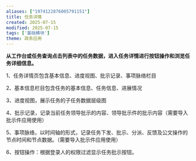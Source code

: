 ```yaml
---
aliases: ["1974122876005791151"]
title: 任务详情
created: 2025-07-15
modified: 2025-07-15
tags: ['基础模块']
theme: 政务应用
---
```


**从工作台或任务查询点击列表中的任务数据，进入任务详情进行按钮操作和浏览任务详细信息。**

1、任务详情页包含基本信息、进度视图、批示记录、事项脉络栏目

2、基本信息栏目包含任务的基本信息、任务信息、进展情况

3、进度视图，展示任务的子任务数据层级图

4、批示记录，记录当前任务领导批示的内容、领导批示件的批示内容（需要导入批示件应用使用）

5、事项脉络，以时间轴的形式，记录任务下发、批示、分派、反馈及公文操作的节点时间和节点数据。（需要导入批示件应用使用）

6、按钮操作：根据登录人的权限过滤显示任务批示按钮。